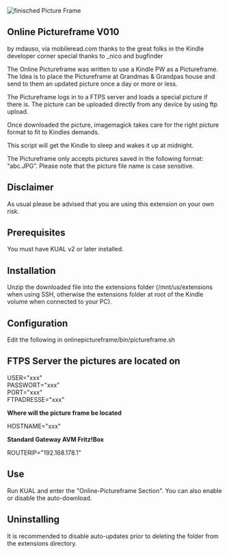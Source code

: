 ![finisched Picture Frame](https://cafebrick.files.wordpress.com/2020/01/img_6452.jpg "Online Pictureframe")

**Online Pictureframe V010**
--------------------------------------------------------------------------------------

by mdauso, via mobileread.com
thanks to the great folks in the Kindle developer corner
special thanks to _nico and bugfinder

The Online Pictureframe was written to use a Kindle PW as a Pictureframe.
The Idea is to place the Pictureframe at Grandmas & Grandpas house and
send to them an updated picture once a day or more or less.

The Pictureframe logs in to a FTPS server and loads a special picture
if there is. The picture can be uploaded directly from any device by using
ftp upload.

Once downloaded the picture, imagemagick takes care for the right picture format
to fit to Kindles demands.
 
This script will get the Kindle to sleep and wakes it up at midnight.

The Pictureframe only accepts pictures saved in the following format: “abc.JPG”.
Please note that the picture file name is case sensitive.



Disclaimer
----------
As usual please be advised that you are using this extension on your own risk. 


Prerequisites
-------------

You must have KUAL v2 or later installed.


Installation
------------

Unzip the downloaded file into the extensions folder (/mnt/us/extensions
when using SSH, otherwise the extensions folder at root of the Kindle volume
when connected to your PC).


Configuration
-------------

Edit the following in onlinepictureframe/bin/pictureframe.sh

FTPS Server the pictures are located on
---------------------------
USER="xxx"   
PASSWORT="xxx"       
PORT="xxx"           
FTPADRESSE="xxx"     

**Where will the picture frame be located**

HOSTNAME="xxx"

**Standard Gateway AVM Fritz!Box**

ROUTERIP="192.168.178.1"   


Use
---
Run KUAL and enter the "Online-Pictureframe Section". You can also enable or
disable the auto-download.


Uninstalling
------------
It is recommended to disable auto-updates prior to deleting the folder
from the extensions directory.
